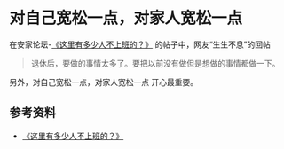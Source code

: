 # 对自己宽松一点，对家人宽松一点

在安家论坛-[《这里有多少人不上班的？》](http://www.anjia818.win/forum.php?mod=viewthread&tid=245010&extra=page%3D2&page=2) 的帖子中，网友“生生不息”的回帖

> 退休后，要做的事情太多了。要把以前没有做但是想做的事情都做一下。

  另外，对自己宽松一点，对家人宽松一点 开心最重要。

## 参考资料
* [《这里有多少人不上班的？》](http://www.anjia818.win/forum.php?mod=viewthread&tid=245010&extra=page%3D2&page=2)
